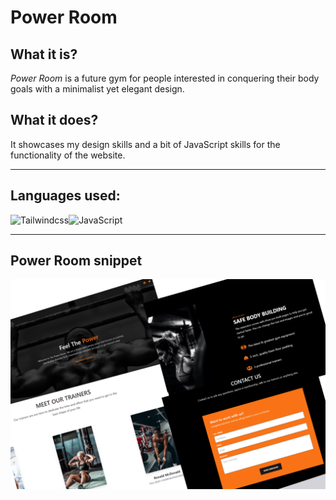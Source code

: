 <!--Heading -->
# **Power Room**

<!--About web application -->
## What it is?

 _Power Room_ is a future gym for people interested in conquering their body goals with a minimalist yet elegant design.

## What it does?

 It showcases my design skills and a bit of JavaScript skills for the functionality of the website.

***
<!--Technolgies -->
## **Languages used:**

<img alt="Tailwindcss" align="left" src="https://img.shields.io/badge/tailwindcss-%2338B2AC.svg?style=for-the-badge&logo=tailwind-css&logoColor=white" />
<img alt="JavaScript" src="https://img.shields.io/badge/javascript-%23323330.svg?style=for-the-badge&logo=javascript&logoColor=%23F7DF1E" />

---
<!--Screenshot -->
## **Power Room snippet**
![Pic](./assets/img/Gym.png)
